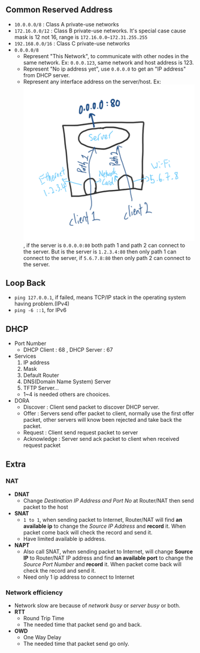 ## **Common Reserved Address**
-   `10.0.0.0/8` : Class A private-use networks
-   `172.16.0.0/12` : Class B private-use networks. It's special case cause mask is 12 not 16, range is `172.16.0.0~172.31.255.255`
-   `192.168.0.0/16` : Class C private-use networks
-   `0.0.0.0/8`
    - Represent "This Network", to communicate with other nodes in the same network. Ex: `0.0.0.123`, same network and host address is 123.
    - Represent "No ip address yet", use `0.0.0.0` to get an "IP address" from DHCP server.
    - Represent any interface address on the server/host. Ex: ![Week2_0.0.0.0](Images/Week2_0.0.0.0.png), if the server is `0.0.0.0:80` both path 1 and path 2 can connect to the server. But is the server is `1.2.3.4:80` then only path 1 can connect to the server, if `5.6.7.8:80` then only path 2 can connect to the server.
## **Loop Back**
- `ping 127.0.0.1`, if failed, means TCP/IP stack in the operating system having problem.(IPv4)
- `ping -6 ::1`, for IPv6
## **DHCP**
- Port Number
    - DHCP Client : 68 , DHCP Server : 67
- Services
    1. IP address
    2. Mask
    3. Default Router
    4. DNS(Domain Name System) Server
    5. TFTP Server...
    - 1~4 is needed others are chooices.
- DORA
    - Discover : Client send packet to discover DHCP server.
    - Offer : Servers send offer packet to client, normally use the first offer packet, other servers will know been rejected and take back the packet.
    - Request : Client send request packet to server 
    - Acknowledge : Server send ack packet to client when received request packet
## **Extra**
### **NAT**
- **DNAT**
    - Change _Destination IP Address and Port No_ at Router/NAT then send packet to the host
- **SNAT**
    - `1 to 1`, when sending packet to Internet, Router/NAT will find **an available ip** to change the _Source IP Address_ and **record** it. When packet come back will check the record and send it.
    - Have limited available ip address.
- **NAPT**
    - Also call SNAT, when sending packet to Internet, will change **Source IP** to Router/NAT IP address and find **an available port** to change the _Source Port Number_ and **record** it. When packet come back will check the record and send it.
    - Need only 1 ip address to connect to Internet
### **Network efficiency**
- Network slow are because of _network busy_ or _server busy_ or both.
- **RTT**
    - Round Trip Time
    - The needed time that packet send go and back.
- **OWD**
    - One Way Delay
    - The needed time that packet send go only.